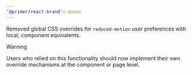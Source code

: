 ```yaml
---
'@primer/react-brand': minor
---
```


Removed global CSS overrides for `reduced-motion` user preferences with local, component equivalents.

> [!WARNING]  
> Users who relied on this functionality should now implement their own override mechanisms at the component or page level.

